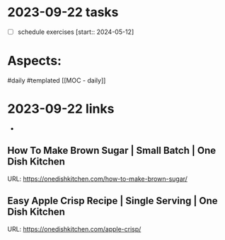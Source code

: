 
# 2023-09-22 tasks

- [ ] schedule exercises  [start:: 2024-05-12]


# Aspects:
#daily #templated
[[MOC - daily]]

# 2023-09-22 links
- 
## How To Make Brown Sugar | Small Batch | One Dish Kitchen
URL: https://onedishkitchen.com/how-to-make-brown-sugar/
## Easy Apple Crisp Recipe | Single Serving | One Dish Kitchen
URL: https://onedishkitchen.com/apple-crisp/
